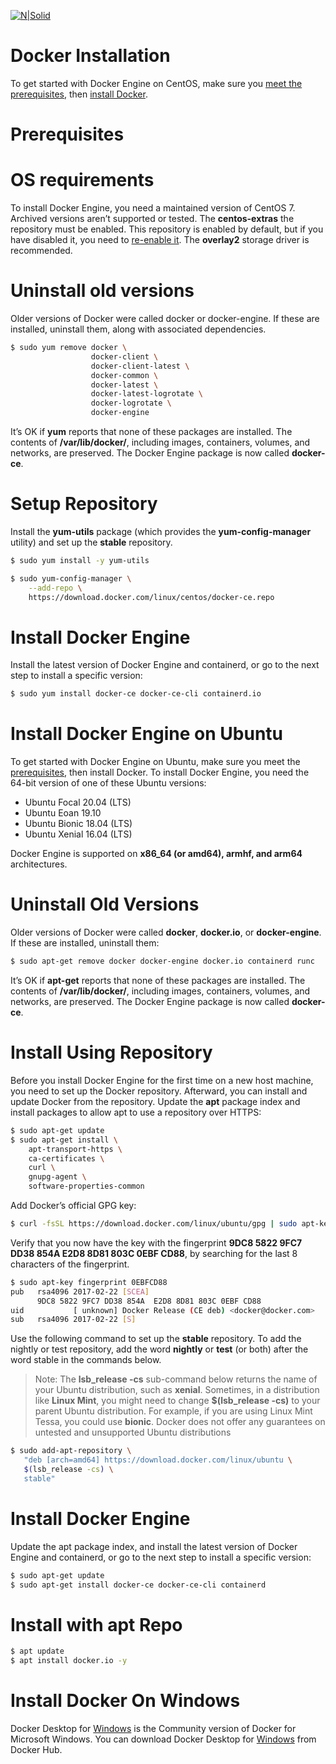 [![N|Solid](https://www.bobit.us/images/bobit-logo.png)](https://www.bobit.us/)

# Docker Installation
To get started with Docker Engine on CentOS, make sure you [meet the prerequisites], then [install Docker].

[meet the prerequisites]: <https://docs.docker.com/engine/install/centos/#prerequisites>
[install Docker]: <https://docs.docker.com/engine/install/centos/#installation-methods>
[re-enable it]: <https://wiki.centos.org/AdditionalResources/Repositories>
[prerequisites]: <https://docs.docker.com/engine/install/ubuntu/#prerequisites>
[Windows]: <https://hub.docker.com/editions/community/docker-ce-desktop-windows/>

# Prerequisites
# OS requirements

To install Docker Engine, you need a maintained version of CentOS 7. Archived versions aren’t supported or tested.
The **centos-extras** the repository must be enabled. This repository is enabled by default, but if you have disabled it, you need to [re-enable it].
The **overlay2** storage driver is recommended.
# Uninstall old versions
Older versions of Docker were called docker or docker-engine. If these are installed, uninstall them, along with associated dependencies.

```sh
$ sudo yum remove docker \
                  docker-client \
                  docker-client-latest \
                  docker-common \
                  docker-latest \
                  docker-latest-logrotate \
                  docker-logrotate \
                  docker-engine
```
It’s OK if **yum** reports that none of these packages are installed.
The contents of **/var/lib/docker/**, including images, containers, volumes, and networks, are preserved. The Docker Engine package is now called **docker-ce**.
# Setup Repository
Install the **yum-utils** package (which provides the **yum-config-manager** utility) and set up the **stable** repository.
```sh
$ sudo yum install -y yum-utils

$ sudo yum-config-manager \
    --add-repo \
    https://download.docker.com/linux/centos/docker-ce.repo
```
# Install Docker Engine
Install the latest version of Docker Engine and containerd, or go to the next step to install a specific version:
```sh
$ sudo yum install docker-ce docker-ce-cli containerd.io
```
# Install Docker Engine on Ubuntu
To get started with Docker Engine on Ubuntu, make sure you meet the [prerequisites], then install Docker.
To install Docker Engine, you need the 64-bit version of one of these Ubuntu versions:
- Ubuntu Focal 20.04 (LTS)
- Ubuntu Eoan 19.10
- Ubuntu Bionic 18.04 (LTS)
- Ubuntu Xenial 16.04 (LTS)

Docker Engine is supported on **x86_64 (or amd64), armhf, and arm64** architectures.
# Uninstall Old Versions
Older versions of Docker were called **docker**, **docker.io**, or **docker-engine**. If these are installed, uninstall them:
```sh
$ sudo apt-get remove docker docker-engine docker.io containerd runc
```
It’s OK if **apt-get** reports that none of these packages are installed.
The contents of **/var/lib/docker/**, including images, containers, volumes, and networks, are preserved. The Docker Engine package is now called **docker-ce**.
# Install Using Repository
Before you install Docker Engine for the first time on a new host machine, you need to set up the Docker repository. Afterward, you can install and update Docker from the repository.
Update the **apt** package index and install packages to allow apt to use a repository over HTTPS:
```sh
$ sudo apt-get update
$ sudo apt-get install \
    apt-transport-https \
    ca-certificates \
    curl \
    gnupg-agent \
    software-properties-common
```
Add Docker’s official GPG key:
```sh
$ curl -fsSL https://download.docker.com/linux/ubuntu/gpg | sudo apt-key add -
```
Verify that you now have the key with the fingerprint **9DC8 5822 9FC7 DD38 854A  E2D8 8D81 803C 0EBF CD88**, by searching for the last 8 characters of the fingerprint.
```sh
$ sudo apt-key fingerprint 0EBFCD88
pub   rsa4096 2017-02-22 [SCEA]
      9DC8 5822 9FC7 DD38 854A  E2D8 8D81 803C 0EBF CD88
uid           [ unknown] Docker Release (CE deb) <docker@docker.com>
sub   rsa4096 2017-02-22 [S]
```
Use the following command to set up the **stable** repository. To add the nightly or test repository, add the word **nightly** or **test** (or both) after the word stable in the commands below.
> Note: The **lsb_release -cs** sub-command below returns the name of your Ubuntu distribution, such as **xenial**. 
Sometimes, in a distribution like **Linux Mint**, you might need to change **$(lsb_release -cs)** to your parent Ubuntu distribution. 
For example, if you are using Linux Mint Tessa, you could use **bionic**. 
Docker does not offer any guarantees on untested and unsupported Ubuntu distributions
```sh
$ sudo add-apt-repository \
   "deb [arch=amd64] https://download.docker.com/linux/ubuntu \
   $(lsb_release -cs) \
   stable"
```
# Install Docker Engine
Update the apt package index, and install the latest version of Docker Engine and containerd, or go to the next step to install a specific version:
```sh
$ sudo apt-get update
$ sudo apt-get install docker-ce docker-ce-cli containerd 
```
# Install with apt Repo
```sh
$ apt update
$ apt install docker.io -y
```
# Install Docker On Windows

Docker Desktop for [Windows] is the Community version of Docker for Microsoft Windows. You can download Docker Desktop for [Windows] from Docker Hub.